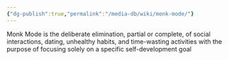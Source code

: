 ```yaml
---
{"dg-publish":true,"permalink":"/media-db/wiki/monk-mode/"}
---
```


Monk Mode is the deliberate elimination, partial or complete, of social interactions, dating, unhealthy habits, and time-wasting activities with the purpose of focusing solely on a specific self-development goal